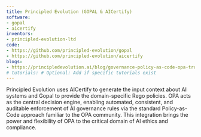 ```yaml
---
title: Principled Evolution (GOPAL & AICertify)
software:
- gopal
- aicertify
inventors:
- principled-evolution-ltd
code:
- https://github.com/principled-evolution/gopal
- https://github.com/principled-evolution/aicertify
blogs:
- https://principledevolution.ai/blog/governance-policy-as-code-opa-trust-ai
# tutorials: # Optional: Add if specific tutorials exist
---
```


Principled Evolution uses AICertify to generate the input context about AI systems and Gopal to provide the domain-specific Rego policies. OPA acts as the central decision engine, enabling automated, consistent, and auditable enforcement of AI governance rules via the standard Policy-as-Code approach familiar to the OPA community. This integration brings the power and flexibility of OPA to the critical domain of AI ethics and compliance.
